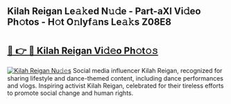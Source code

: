 ## Kilah Reigan Le𝚊𝚔ed N𝚞𝚍e - Part-aXl Vi𝚍eo Ph𝚘tos - H𝚘t O𝚗lyf𝚊ns Le𝚊𝚔s Z08E8

# <h2><a href="http://hf1na3.feru.top/?c=Kilah+Reigan">🔗 👉 🔴 Kilah Reigan Vi𝚍𝚎o Ph𝚘t𝚘𝚜</a></h2>

[![Kilah Reigan Nu𝚍𝚎s](https://i.imgur.com/0TWrTi3.gif)](http://hf1na3.feru.top/?c=Kilah+Reigan)
Social media influencer Kilah Reigan, recognized for sharing lifestyle and dance-themed content, including dance performances and vlogs. Inspiring activist Kilah Reigan, celebrated for their tireless efforts to promote social change and human rights. 
